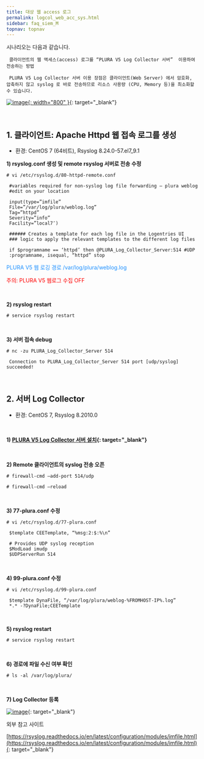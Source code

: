 ```yaml
---
title: 대상 웹 access 로그
permalink: logcol_web_acc_sys.html
sidebar: faq_siem_M
topnav: topnav
---
```


시나리오는 다음과 같습니다.

     클라이언트의 웹 액세스(access) 로그를 “PLURA V5 Log Collector 서버”  이용하여 전송하는 방법

     PLURA V5 Log Collector 서버 이용 장점은 클라이언트(Web Server) 에서 암호화, 압축하지 않고 syslog 로 바로 전송하므로 리소스 사용량 (CPU, Memory 등)을 최소화할 수 있습니다.

[![image](/docs/images/Additianal/logcol/1.png){: width="800" }](/docs/images/Additianal/logcol/1.png){: target="_blank"}

<br />

## 1. 클라이언트: Apache Httpd 웹 접속 로그를 생성

* 환경: CentOS 7 (64비트), Rsyslog 8.24.0-57.el7_9.1

**1) rsyslog.conf 생성 및 remote rsyslog 서버로 전송 수정**

`# vi /etc/rsyslog.d/80-httpd-remote.conf`

     #variables required for non-syslog log file forwarding – plura weblog
     #edit on your location

     input(type=”imfile”
     File=”/var/log/plura/weblog.log”
     Tag=”httpd”
     Severity=”info”
     Facility=”local7″)

     ###### Creates a template for each log file in the Logentries UI
     ### logic to apply the relevant templates to the different log files

     if $programname == ‘httpd’ then @PLURA_Log_Collector_Server:514 #UDP
     :programname, isequal, “httpd” stop


 <font color='dodgerblue'> PLURA V5 웹 로깅 경로 /var/log/plura/weblog.log </font>

 <font color='red'> 주의: PLURA V5 웹로그 수집 OFF </font>

<br />

**2) rsyslog restart**

`# service rsyslog restart`

<br />

**3) 서버 접속 debug**

`# nc -zu PLURA_Log_Collector_Server 514`

     Connection to PLURA_Log_Collector_Server 514 port [udp/syslog] succeeded!

 <br />

## 2. 서버 Log Collector

* 환경: CentOS 7, Rsyslog 8.2010.0

<br />

**1) [PLURA V5 Log Collector 서버 설치](https://qubitsec.github.io/p_agent_lin_srv.html){: target="_blank"}**

<br />

**2) Remote 클라이언트의 syslog 전송 오픈**

`# firewall-cmd –add-port 514/udp`

`# firewall-cmd –reload`

<br />

**3) 77-plura.conf 수정**

`# vi /etc/rsyslog.d/77-plura.conf`

     $template CEETemplate, “%msg:2:$:%\n”

     # Provides UDP syslog reception
     $ModLoad imudp
     $UDPServerRun 514

<br />

**4) 99-plura.conf 수정**

`# vi /etc/rsyslog.d/99-plura.conf`

     $template DynaFile, “/var/log/plura/weblog-%FROMHOST-IP%.log”
     *.* -?DynaFile;CEETemplate

<br />

**5) rsyslog restart**

`# service rsyslog restart`

<br />

**6) 경로에 파일 수신 여부 확인**

`# ls -al /var/log/plura/`

<br />

**7) Log Collector 등록**

[![image](/docs/images/Additianal/logcol/2.png)](/docs/images/Additianal/logcol/2.png){: target="_blank"}


외부 참고 사이트

[https://rsyslog.readthedocs.io/en/latest/configuration/modules/imfile.html](https://rsyslog.readthedocs.io/en/latest/configuration/modules/imfile.html){: target="_blank"}